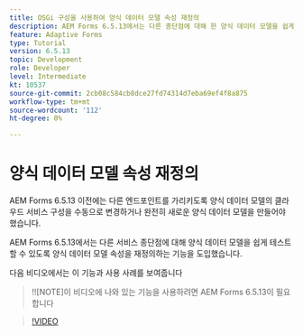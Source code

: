 ```yaml
---
title: OSGi 구성을 사용하여 양식 데이터 모델 속성 재정의
description: AEM Forms 6.5.13에서는 다른 종단점에 대해 한 양식 데이터 모델을 쉽게 테스트할 수 있도록 양식 데이터 모델 속성을 재정의하는 기능을 도입했습니다.
feature: Adaptive Forms
type: Tutorial
version: 6.5.13
topic: Development
role: Developer
level: Intermediate
kt: 10537
source-git-commit: 2cb08c584cb8dce27fd74314d7eba69ef4f8a875
workflow-type: tm+mt
source-wordcount: '112'
ht-degree: 0%

---
```


# 양식 데이터 모델 속성 재정의

AEM Forms 6.5.13 이전에는 다른 엔드포인트를 가리키도록 양식 데이터 모델의 클라우드 서비스 구성을 수동으로 변경하거나 완전히 새로운 양식 데이터 모델을 만들어야 했습니다.

AEM Forms 6.5.13에서는 다른 서비스 종단점에 대해 양식 데이터 모델을 쉽게 테스트할 수 있도록 양식 데이터 모델 속성을 재정의하는 기능을 도입했습니다.

다음 비디오에서는 이 기능과 사용 사례를 보여줍니다

>!![NOTE]이 비디오에 나와 있는 기능을 사용하려면 AEM Forms 6.5.13이 필요합니다

>[!VIDEO](https://video.tv.adobe.com/v/343762?quality=9&learn=on)
